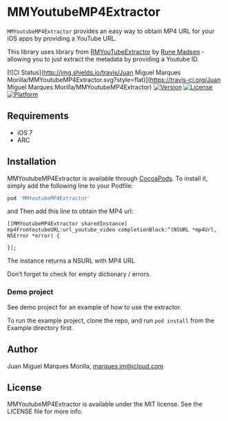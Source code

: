 # MMYoutubeMP4Extractor

`MMYoutubeMP4Extractor` provides an easy way to obtain MP4 URL for your iOS apps by providing a YouTube URL.

This library uses library from [RMYouTubeExtractor](https://github.com/runmad/RMYouTubeExtractor) by [Rune Madsen](https://github.com/runmad) - allowing you to just extract the metadata by providing a Youtube ID. 

[![CI Status](http://img.shields.io/travis/Juan Miguel Marques Morilla/MMYoutubeMP4Extractor.svg?style=flat)](https://travis-ci.org/Juan Miguel Marques Morilla/MMYoutubeMP4Extractor)
[![Version](https://img.shields.io/cocoapods/v/MMYoutubeMP4Extractor.svg?style=flat)](http://cocoapods.org/pods/MMYoutubeMP4Extractor)
[![License](https://img.shields.io/cocoapods/l/MMYoutubeMP4Extractor.svg?style=flat)](http://cocoapods.org/pods/MMYoutubeMP4Extractor)
[![Platform](https://img.shields.io/cocoapods/p/MMYoutubeMP4Extractor.svg?style=flat)](http://cocoapods.org/pods/MMYoutubeMP4Extractor)

## Requirements

- iOS 7 
- ARC


## Installation

MMYoutubeMP4Extractor is available through [CocoaPods](http://cocoapods.org). To install
it, simply add the following line to your Podfile:

```ruby
pod 'MMYoutubeMP4Extractor'
```

and Then add this line to obtain the MP4 url:

```objc
[[MMYoutubeMP4Extractor sharedInstance] mp4FromYoutubeURL:url_youtube_video completionBlock:^(NSURL *mp4Url, NSError *error) {

}];
```
The instance returns a NSURL with MP4 URL

Don’t forget to check for empty dictionary / errors.

### Demo project

See demo project for an example of how to use the extractor.

To run the example project, clone the repo, and run `pod install` from the Example directory first.

## Author

Juan Miguel Marques Morilla, marques.jm@icloud.com

## License

MMYoutubeMP4Extractor is available under the MIT license. See the LICENSE file for more info.
